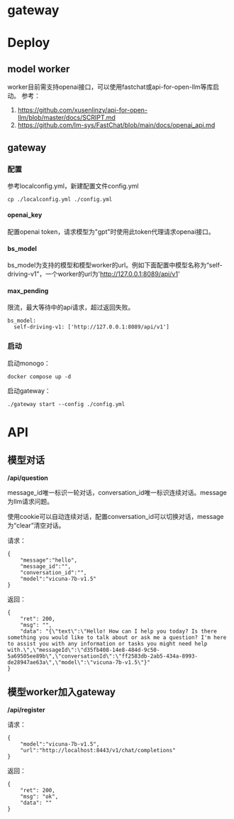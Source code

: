 # gateway

# Deploy
## model worker
worker目前需支持openai接口，可以使用fastchat或api-for-open-llm等库启动。
参考：
1. https://github.com/xusenlinzy/api-for-open-llm/blob/master/docs/SCRIPT.md
2. https://github.com/lm-sys/FastChat/blob/main/docs/openai_api.md

## gateway
### 配置
参考localconfig.yml，新建配置文件config.yml

```cp ./localconfig.yml ./config.yml```

#### openai_key
配置openai token，请求模型为"gpt"时使用此token代理请求openai接口。

#### bs_model
bs_model为支持的模型和模型worker的url。例如下面配置中模型名称为“self-driving-v1”，一个worker的url为'http://127.0.0.1:8089/api/v1'

#### max_pending
限流，最大等待中的api请求，超过返回失败。

```
bs_model:
  self-driving-v1: ['http://127.0.0.1:8089/api/v1']
```



### 启动

启动monogo：

```docker compose up -d```

启动gateway：

```./gateway start --config ./config.yml```

# API

## 模型对话
**/api/question**

message_id唯一标识一轮对话，conversation_id唯一标识连续对话。message为llm请求问题。

使用cookie可以自动连续对话，配置conversation_id可以切换对话，message为“clear”清空对话。

请求：

```
{
    "message":"hello",
    "message_id":"",
    "conversation_id":"",
    "model":"vicuna-7b-v1.5"
}
```

返回：

```
{
    "ret": 200,
    "msg": "",
    "data": "{\"text\":\"Hello! How can I help you today? Is there something you would like to talk about or ask me a question? I'm here to assist you with any information or tasks you might need help with.\",\"messageId\":\"d35fb408-14e8-484d-9c50-5a69505ee89b\",\"conversationId\":\"ff2583db-2ab5-434a-8993-de28947ae63a\",\"model\":\"vicuna-7b-v1.5\"}"
}
```

## 模型worker加入gateway

**/api/register**

请求：

```
{
    "model":"vicuna-7b-v1.5",
    "url":"http://localhost:8443/v1/chat/completions"
}
```

返回：

```
{
    "ret": 200,
    "msg": "ok",
    "data": ""
}
```